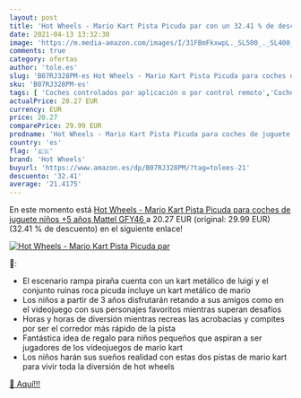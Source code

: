 ```yaml
---
layout: post
title: 'Hot Wheels - Mario Kart Pista Picuda par con un 32.41 % de descuento'
date: 2021-04-13 13:32:30
image: 'https://m.media-amazon.com/images/I/31FBmFkxwpL._SL500_._SL400_.jpg'
comments: true
category: ofertas
author: 'tole.es'
slug: 'B07RJ328PM-es Hot Wheels - Mario Kart Pista Picuda para coches de...'
sku: 'B07RJ328PM-es'
tags: [ 'Coches controlados por aplicación o por control remoto','Coches y camiones de radiocontrol','Juguetes','Juguetes y juegos','Muñecos y figuras','Playsets de figuras de juguete para niños','Radiocontrol','Vehículos de juguete para niños','hot wheels','mattel', ]
actualPrice: 20.27 EUR
currency: EUR
price: 20.27
comparePrice: 29.99 EUR
prodname: 'Hot Wheels - Mario Kart Pista Picuda para coches de juguete niños +5 años  Mattel GFY46 '
country: 'es'
flag: '🇪🇸'
brand: 'Hot Wheels'
buyurl: 'https://www.amazon.es/dp/B07RJ328PM/?tag=tolees-21'
descuento: '32.41'
average: '21.4175'
---
```


En este momento está [Hot Wheels - Mario Kart Pista Picuda para coches de juguete niños +5 años  Mattel GFY46 ](https://www.amazon.es/dp/B07RJ328PM/?tag=tolees-21) a 20.27 EUR (original: 29.99 EUR) (32.41 %  de descuento) en el siguiente enlace!

[![Hot Wheels - Mario Kart Pista Picuda par](https://m.media-amazon.com/images/I/31FBmFkxwpL._SL500_._SL400_.jpg)](https://www.amazon.es/dp/B07RJ328PM/?tag=tolees-21)

🔎:

- El escenario rampa piraña cuenta con un kart metálico de luigi y el conjunto ruinas roca picuda incluye un kart metálico de mario
- Los niños a partir de 3 años disfrutarán retando a sus amigos como en el videojuego con sus personajes favoritos mientras superan desafíos
- Horas y horas de diversión mientras recreas las acrobacias y compites por ser el corredor más rápido de la pista
- Fantástica idea de regalo para niños pequeños que aspiran a ser jugadores de los videojuegos de mario kart
- Los niños harán sus sueños realidad con estas dos pistas de mario kart para vivir toda la diversión de hot wheels

[🛒 Aquí!!!](https://www.amazon.es/dp/B07RJ328PM/?tag=tolees-21)
